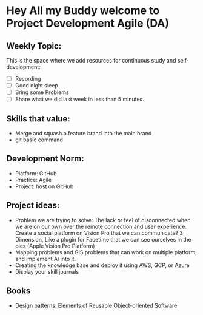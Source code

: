 # Hey All my Buddy welcome to Project Development Agile (DA)

## Weekly Topic:
This is the space where we add resources for continuous study and self-development:
- [ ] Recording 
- [ ] Good night sleep
- [ ] Bring some Problems
- [ ] Share what we did last week in less than 5 minutes.

## Skills that value:
- Merge and squash a feature brand into the main brand
- git basic command

## Development Norm:
- Platform: GitHub
- Practice: Agile
- Project: host on GitHub

## Project ideas:
- Problem we are trying to solve: The lack or feel of disconnected when we are on our own over the remote connection and user experience. 
Create a social platform on Vision Pro that we can communicate? 3 Dimension, Like a plugin for Facetime that we can see ourselves in the pics (Apple Vision Pro Platform)
- Mapping problems and GIS problems that can work on multiple platform, and implement AI into it.
- Creating the knowledge base and deploy it using AWS, GCP, or Azure 
- Display your skill journals

## Books
- Design patterns: Elements of Reusable Object-oriented Software